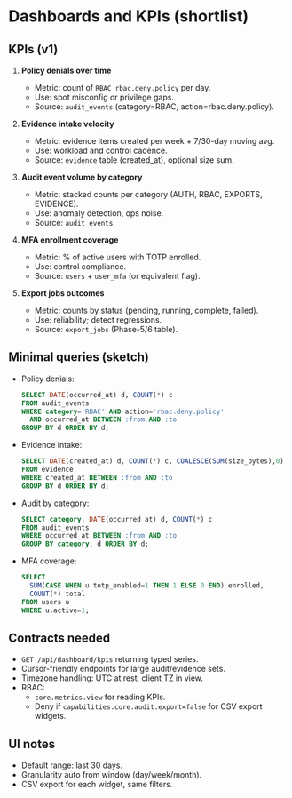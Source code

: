 # Dashboards and KPIs (shortlist)

## KPIs (v1)
1) **Policy denials over time**
   - Metric: count of `RBAC rbac.deny.policy` per day.
   - Use: spot misconfig or privilege gaps.
   - Source: `audit_events` (category=RBAC, action=rbac.deny.policy).

2) **Evidence intake velocity**
   - Metric: evidence items created per week + 7/30-day moving avg.
   - Use: workload and control cadence.
   - Source: `evidence` table (created_at), optional size sum.

3) **Audit event volume by category**
   - Metric: stacked counts per category (AUTH, RBAC, EXPORTS, EVIDENCE).
   - Use: anomaly detection, ops noise.
   - Source: `audit_events`.

4) **MFA enrollment coverage**
   - Metric: % of active users with TOTP enrolled.
   - Use: control compliance.
   - Source: `users` + `user_mfa` (or equivalent flag).

5) **Export jobs outcomes**
   - Metric: counts by status (pending, running, complete, failed).
   - Use: reliability; detect regressions.
   - Source: `export_jobs` (Phase-5/6 table).

## Minimal queries (sketch)
- Policy denials:
  ```sql
  SELECT DATE(occurred_at) d, COUNT(*) c
  FROM audit_events
  WHERE category='RBAC' AND action='rbac.deny.policy'
    AND occurred_at BETWEEN :from AND :to
  GROUP BY d ORDER BY d;
  ```

- Evidence intake:
  ```sql
  SELECT DATE(created_at) d, COUNT(*) c, COALESCE(SUM(size_bytes),0) bytes
  FROM evidence
  WHERE created_at BETWEEN :from AND :to
  GROUP BY d ORDER BY d;
  ```

- Audit by category:
  ```sql
  SELECT category, DATE(occurred_at) d, COUNT(*) c
  FROM audit_events
  WHERE occurred_at BETWEEN :from AND :to
  GROUP BY category, d ORDER BY d;
  ```

- MFA coverage:
  ```sql
  SELECT
    SUM(CASE WHEN u.totp_enabled=1 THEN 1 ELSE 0 END) enrolled,
    COUNT(*) total
  FROM users u
  WHERE u.active=1;
  ```

## Contracts needed
- `GET /api/dashboard/kpis` returning typed series.
- Cursor-friendly endpoints for large audit/evidence sets.
- Timezone handling: UTC at rest, client TZ in view.
- RBAC:
  - `core.metrics.view` for reading KPIs.
  - Deny if `capabilities.core.audit.export=false` for CSV export widgets.

## UI notes
- Default range: last 30 days.
- Granularity auto from window (day/week/month).
- CSV export for each widget, same filters.
